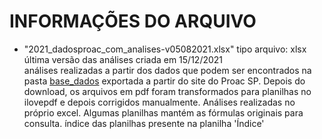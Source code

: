 # INFORMAÇÕES DO ARQUIVO

- "2021_dadosproac_com_analises-v05082021.xlsx"
	tipo arquivo: xlsx<br>
	última versão das análises criada em 15/12/2021<br>
	análises realizadas a partir dos dados que podem ser encontrados na pasta [base_dados](kaiciasca/dados_proac_2021/base_dados)
	exportada a partir do site do Proac SP. Depois do download, os arquivos em pdf foram transformados para planilhas no ilovepdf e depois corrigidos manualmente. Análises realizadas no próprio excel. Algumas planilhas mantém as fórmulas originais para consulta.
	índice das planilhas presente na planilha 'Índice'
